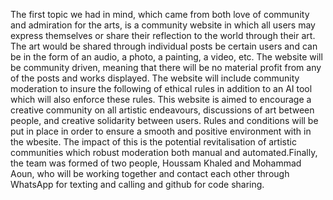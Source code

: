 The first topic we had in mind, which came from both love of community and admiration for the arts, is a community website in which all users may express themselves or share their
reflection to the world through their art. The art would be shared through individual posts be certain users and can be in the form of an audio, a photo, a painting, a video, etc.
The website will be community driven, meaning that there will be no material profit from any of the posts and works displayed. The website will include community moderation to insure the
following of ethical rules in addition to an AI tool which will also enforce these rules. This website is aimed to encourage a creative community on all artistic endeavours, discussions of art between people, and
creative solidarity between users. Rules and conditions will be put in place in order to ensure a smooth and positive environment with in the wbesite. The impact of this is the potential revitalisation of artistic communities which
robust moderation both manual and automated.Finally, the team was formed of two people, Houssam Khaled and Mohammad Aoun, who will be working together and contact each other through WhatsApp for texting and calling
and github for code sharing.